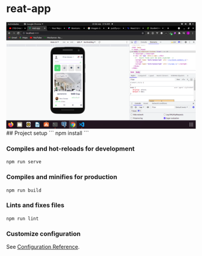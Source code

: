# reat-app
<img src='https://github.com/Josimar-Victoria/rentar-y-vende/blob/main/Captura%20de%20pantalla%20de%202021-09-22%2003-16-24.png?raw=true' alt='img'/>
## Project setup
```
npm install
```

### Compiles and hot-reloads for development
```
npm run serve
```

  

### Compiles and minifies for production
```
npm run build
```

### Lints and fixes files
```
npm run lint
```

### Customize configuration
See [Configuration Reference](https://cli.vuejs.org/config/).
